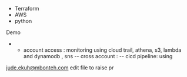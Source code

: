 - Terraform
- AWS
- python

Demo 
- - account access : monitoring using cloud trail, athena, s3, lambda and dynamodb , sns
--  cross account : 
-- cicd pipeline: using

jude.ekuh@mbonteh.com edit file to raise pr

